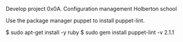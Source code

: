 Develop project 
0x0A. Configuration management
Holberton school

Use the package manager puppet to install puppet-lint.

$ sudo apt-get install -y ruby
$ sudo gem install puppet-lint -v 2.1.1
